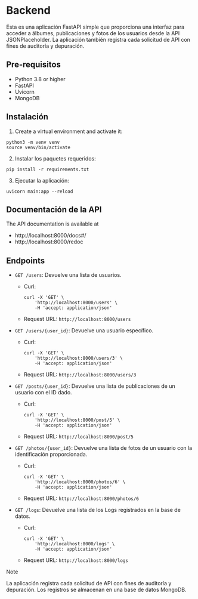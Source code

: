 # Backend
Esta es una aplicación FastAPI simple que proporciona una interfaz para acceder a álbumes, publicaciones y fotos de los usuarios desde la API JSONPlaceholder. La aplicación también registra cada solicitud de API con fines de auditoría y depuración.

## Pre-requisitos
- Python 3.8 or higher
- FastAPI
- Uvicorn
- MongoDB

## Instalación
1. Create a virtual environment and activate it:
```
python3 -m venv venv
source venv/bin/activate
```

2. Instalar los paquetes requeridos:
```
pip install -r requirements.txt
```

3. Ejecutar la aplicación:
```
uvicorn main:app --reload
```

## Documentación de la API
The API documentation is available at 
- http://localhost:8000/docs#/
- http://localhost:8000/redoc

## Endpoints
- `GET /users`: Devuelve una lista de usuarios.
    - Curl:
        ```
        curl -X 'GET' \
            'http://localhost:8000/users' \
            -H 'accept: application/json'
        ```
    - Request URL: `http://localhost:8000/users`

- `GET /users/{user_id}`: Devuelve una usuario específico.
    - Curl:
        ```
        curl -X 'GET' \
            'http://localhost:8000/users/3' \
            -H 'accept: application/json'
        ```
    - Request URL: `http://localhost:8000/users/3`

- `GET /posts/{user_id}`: Devuelve una lista de publicaciones de un usuario con el ID dado.
    - Curl:
        ```
        curl -X 'GET' \
            'http://localhost:8000/post/5' \
            -H 'accept: application/json'
        ```
    - Request URL: `http://localhost:8000/post/5`

- `GET /photos/{user_id}`: Devuelve una lista de fotos de un usuario con la identificación proporcionada.
    - Curl:
        ```
        curl -X 'GET' \
            'http://localhost:8000/photos/6' \
            -H 'accept: application/json'
        ```
    - Request URL: `http://localhost:8000/photos/6`

- `GET /logs`: Devuelve una lista de los Logs registrados en la base de datos.
    - Curl:
        ```
        curl -X 'GET' \
            'http://localhost:8000/logs' \
            -H 'accept: application/json'
        ```
    - Request URL: `http://localhost:8000/logs`

> [!NOTE]
> La aplicación registra cada solicitud de API con fines de auditoría y depuración. Los registros se almacenan en una base de datos MongoDB.
